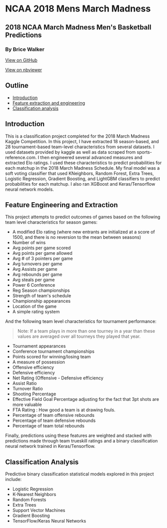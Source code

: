 # NCAA 2018 Mens March Madness

## 2018 NCAA March Madness Men's Basketball Predictions

### By Brice Walker

[View on GitHub](https://github.com/bricewalker/NCAA-2018-Mens-March-Madness)

[View on nbviewer](http://nbviewer.jupyter.org/github/bricewalker/NCAA-2018-Mens-March-Madness/blob/master/Madness.ipynb)

## Outline

- [Introduction](#intro)
- [Feature extraction and engineering](#features)
- [Classification analysis](#classification)

<a id='intro'></a>

## Introduction

This is a classification project completed for the 2018 March Madness Kaggle Competition. In this project, I have extracted 18 season-based, and 28 tournament-based team-level characteristics from several datasets. I used datasets provided by kaggle as well as data scraped from sports-reference.com. I then engineered several advanced measures and extracted Elo ratings. I used these characteristics to predict probabilities for each matchup in the 2018 March Madness Schedule. My final model was a soft voting classifier that used KNeighbors, Random Forest, Extra Trees, Logistic Regression, Gradient Boosting, and LightGBM classifiers to predict probabilities for each matchup. I also ran XGBoost and Keras/Tensorflow neural network models.

<a id='features'></a>

## Feature Engineering and Extraction
This project attempts to predict outcomes of games based on the following team level characteristics for season games:

- A modified Elo rating (where new entrants are initialized at a score of 1500, and there is no reversion to the mean between seasons)
- Number of wins
- Avg points per game scored
- Avg points per game allowed
- Avg # of 3 pointers per game
- Avg turnovers per game
- Avg Assists per game
- Avg rebounds per game
- Avg steals per game
- Power 6 Conference
- Reg Season championships
- Strength of team's schedule
- Championship appearances
- Location of the game
- A simple rating system

And the following team level characteristics for tournament performance:<br>

> Note: If a team plays in more than one tourney in a year than these values are averaged over all tourneys they played that year.

- Tournament appearances
- Conference tournament championships
- Points scored for winning/losing team
- A measure of possession
- Offensive efficiency
- Defensive efficiency
- Net Rating (Offensive - Defensive efficiency
- Assist Ratio
- Turnover Ratio
- Shooting Percentage
- Effective Field Goal Percentage adjusting for the fact that 3pt shots are more valuable
- FTA Rating : How good a team is at drawing fouls.
- Percentage of team offensive rebounds
- Percentage of team defensive rebounds
- Percentage of team total rebounds

Finally, predictions using these features are weighted and stacked with predictions made through team trueskill ratings and a binary classification neural network trained in Keras/Tensorflow.

<a id='classification'></a>
## Classification Analysis
Predictive binary classification statistical models explored in this project include:

- Logistic Regression
- K-Nearest Neighbors
- Random Forests
- Extra Trees
- Support Vector Machines
- Gradient Boosting
- TensorFlow/Keras Neural Networks